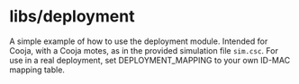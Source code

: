 # libs/deployment

A simple example of how to use the deployment module. Intended for Cooja,
with a Cooja motes, as in the provided simulation file `sim.csc`. For use
in a real deployment, set DEPLOYMENT_MAPPING to your own ID-MAC mapping table.
